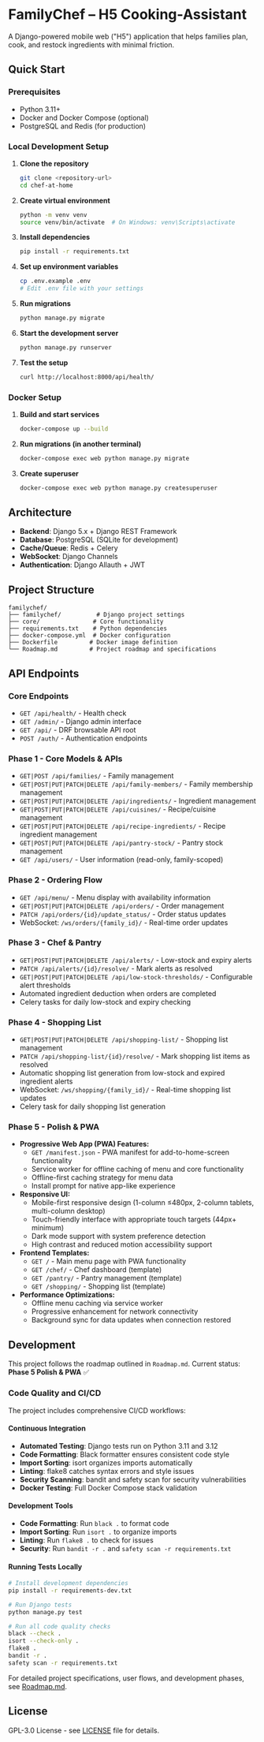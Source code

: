 # FamilyChef – H5 Cooking-Assistant

A Django-powered mobile web ("H5") application that helps families plan, cook, and restock ingredients with minimal friction.

## Quick Start

### Prerequisites
- Python 3.11+
- Docker and Docker Compose (optional)
- PostgreSQL and Redis (for production)

### Local Development Setup

1. **Clone the repository**
   ```bash
   git clone <repository-url>
   cd chef-at-home
   ```

2. **Create virtual environment**
   ```bash
   python -m venv venv
   source venv/bin/activate  # On Windows: venv\Scripts\activate
   ```

3. **Install dependencies**
   ```bash
   pip install -r requirements.txt
   ```

4. **Set up environment variables**
   ```bash
   cp .env.example .env
   # Edit .env file with your settings
   ```

5. **Run migrations**
   ```bash
   python manage.py migrate
   ```

6. **Start the development server**
   ```bash
   python manage.py runserver
   ```

7. **Test the setup**
   ```bash
   curl http://localhost:8000/api/health/
   ```

### Docker Setup

1. **Build and start services**
   ```bash
   docker-compose up --build
   ```

2. **Run migrations (in another terminal)**
   ```bash
   docker-compose exec web python manage.py migrate
   ```

3. **Create superuser**
   ```bash
   docker-compose exec web python manage.py createsuperuser
   ```

## Architecture

- **Backend**: Django 5.x + Django REST Framework
- **Database**: PostgreSQL (SQLite for development)
- **Cache/Queue**: Redis + Celery
- **WebSocket**: Django Channels
- **Authentication**: Django Allauth + JWT

## Project Structure

```
familychef/
├── familychef/          # Django project settings
├── core/               # Core functionality
├── requirements.txt    # Python dependencies
├── docker-compose.yml  # Docker configuration
├── Dockerfile         # Docker image definition
└── Roadmap.md         # Project roadmap and specifications
```

## API Endpoints

### Core Endpoints
- `GET /api/health/` - Health check
- `GET /admin/` - Django admin interface
- `GET /api/` - DRF browsable API root
- `POST /auth/` - Authentication endpoints

### Phase 1 - Core Models & APIs
- `GET|POST /api/families/` - Family management
- `GET|POST|PUT|PATCH|DELETE /api/family-members/` - Family membership management
- `GET|POST|PUT|PATCH|DELETE /api/ingredients/` - Ingredient management
- `GET|POST|PUT|PATCH|DELETE /api/cuisines/` - Recipe/cuisine management
- `GET|POST|PUT|PATCH|DELETE /api/recipe-ingredients/` - Recipe ingredient management
- `GET|POST|PUT|PATCH|DELETE /api/pantry-stock/` - Pantry stock management
- `GET /api/users/` - User information (read-only, family-scoped)

### Phase 2 - Ordering Flow
- `GET /api/menu/` - Menu display with availability information
- `GET|POST|PUT|PATCH|DELETE /api/orders/` - Order management
- `PATCH /api/orders/{id}/update_status/` - Order status updates
- WebSocket: `/ws/orders/{family_id}/` - Real-time order updates

### Phase 3 - Chef & Pantry
- `GET|POST|PUT|PATCH|DELETE /api/alerts/` - Low-stock and expiry alerts
- `PATCH /api/alerts/{id}/resolve/` - Mark alerts as resolved
- `GET|POST|PUT|PATCH|DELETE /api/low-stock-thresholds/` - Configurable alert thresholds
- Automated ingredient deduction when orders are completed
- Celery tasks for daily low-stock and expiry checking

### Phase 4 - Shopping List
- `GET|POST|PUT|PATCH|DELETE /api/shopping-list/` - Shopping list management
- `PATCH /api/shopping-list/{id}/resolve/` - Mark shopping list items as resolved
- Automatic shopping list generation from low-stock and expired ingredient alerts
- WebSocket: `/ws/shopping/{family_id}/` - Real-time shopping list updates
- Celery task for daily shopping list generation

### Phase 5 - Polish & PWA
- **Progressive Web App (PWA) Features:**
  - `GET /manifest.json` - PWA manifest for add-to-home-screen functionality
  - Service worker for offline caching of menu and core functionality
  - Offline-first caching strategy for menu data
  - Install prompt for native app-like experience
- **Responsive UI:**
  - Mobile-first responsive design (1-column ≤480px, 2-column tablets, multi-column desktop)
  - Touch-friendly interface with appropriate touch targets (44px+ minimum)
  - Dark mode support with system preference detection
  - High contrast and reduced motion accessibility support
- **Frontend Templates:**
  - `GET /` - Main menu page with PWA functionality
  - `GET /chef/` - Chef dashboard (template)
  - `GET /pantry/` - Pantry management (template)
  - `GET /shopping/` - Shopping list (template)
- **Performance Optimizations:**
  - Offline menu caching via service worker
  - Progressive enhancement for network connectivity
  - Background sync for data updates when connection restored

## Development

This project follows the roadmap outlined in `Roadmap.md`. Current status: **Phase 5 Polish & PWA** ✅

### Code Quality and CI/CD

The project includes comprehensive CI/CD workflows:

#### Continuous Integration
- **Automated Testing**: Django tests run on Python 3.11 and 3.12
- **Code Formatting**: Black formatter ensures consistent code style
- **Import Sorting**: isort organizes imports automatically
- **Linting**: flake8 catches syntax errors and style issues
- **Security Scanning**: bandit and safety scan for security vulnerabilities
- **Docker Testing**: Full Docker Compose stack validation

#### Development Tools
- **Code Formatting**: Run `black .` to format code
- **Import Sorting**: Run `isort .` to organize imports
- **Linting**: Run `flake8 .` to check for issues
- **Security**: Run `bandit -r .` and `safety scan -r requirements.txt`

#### Running Tests Locally
```bash
# Install development dependencies
pip install -r requirements-dev.txt

# Run Django tests
python manage.py test

# Run all code quality checks
black --check .
isort --check-only .
flake8 .
bandit -r .
safety scan -r requirements.txt
```

For detailed project specifications, user flows, and development phases, see [Roadmap.md](./Roadmap.md).

## License

GPL-3.0 License - see [LICENSE](./LICENSE) file for details.
